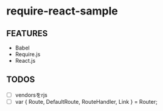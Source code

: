 # require-react-sample

## FEATURES
- Babel
- Require.js
- React.js

## TODOS
- [ ] vendorsをrjs
- [ ] var { Route, DefaultRoute, RouteHandler, Link } = Router;
